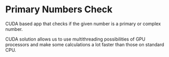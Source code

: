 # Primary Numbers Check

CUDA based app that checks if the given number is a primary or complex number.

CUDA solution allows us to use multithreading possibilities of GPU processors and make some calculations a lot faster than 
those on standard CPU.
